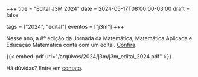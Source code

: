 +++
title = "Edital J3M 2024"
date = 2024-05-17T08:00:00-03:00
draft = false

tags = ["2024", "edital"]
eventos = ["j3m"]
+++

Nesse ano, a 8ª edição da Jornada da Matemática, Matemática Aplicada e Educação Matemática conta com um edital. [Confira](/arquivos/2024/j3m/j3m_edital_2024.pdf).

{{< embed-pdf url="/arquivos/2024/j3m/j3m_edital_2024.pdf" >}}

Há dúvidas? Entre em [contato](/contato).

